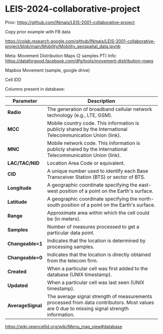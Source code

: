 # LEIS-2024-collaborative-project

Prior: https://github.com/INmais/LEIS-2001-collaborative-project

Copy prior example with FB data

https://colab.research.google.com/github/INmais/LEIS-2001-collaborative-project/blob/main/Mobility/Mobility_geospatial_data.ipynb


Meta: Movement Distribution Maps (2 samples PT)
Info: https://dataforgood.facebook.com/dfg/tools/movement-distribution-maps

Mapbox Movement
(sample, google drive)

Cell IDD

Columns present in database:

| **Parameter**     | **Description**                                                                                                                                                  |
|--------------------|------------------------------------------------------------------------------------------------------------------------------------------------------------------|
| **Radio**          | The generation of broadband cellular network technology (e.g., LTE, GSM).                                                                                       |
| **MCC**            | Mobile country code. This information is publicly shared by the International Telecommunication Union (link).                                                   |
| **MNC**            | Mobile network code. This information is publicly shared by the International Telecommunication Union (link).                                                   |
| **LAC/TAC/NID**    | Location Area Code or equivalent.                                                                                                                               |
| **CID**            | A unique number used to identify each Base Transceiver Station (BTS) or sector of BTS.                                                                          |
| **Longitude**      | A geographic coordinate specifying the east-west position of a point on the Earth's surface.                                                                    |
| **Latitude**       | A geographic coordinate specifying the north-south position of a point on the Earth's surface.                                                                  |
| **Range**          | Approximate area within which the cell could be (in meters).                                                                                                   |
| **Samples**        | Number of measures processed to get a particular data point.                                                                                                    |
| **Changeable=1**   | Indicates that the location is determined by processing samples.                                                                                                |
| **Changeable=0**   | Indicates that the location is directly obtained from the telecom firm.                                                                                         |
| **Created**        | When a particular cell was first added to the database (UNIX timestamp).                                                                                        |
| **Updated**        | When a particular cell was last seen (UNIX timestamp).                                                                                                          |
| **AverageSignal**  | The average signal strength of measurements processed from data contributors. Most values are 0 due to missing signal strength information.                      |

https://wiki.opencellid.org/wiki/Menu_map_view#database
